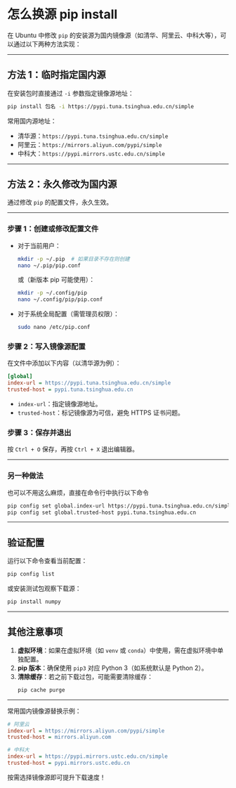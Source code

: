# 怎么换源 pip install

在 Ubuntu 中修改 `pip` 的安装源为国内镜像源（如清华、阿里云、中科大等），可以通过以下两种方法实现：

---

## 方法 1：临时指定国内源

在安装包时直接通过 `-i` 参数指定镜像源地址：

```bash
pip install 包名 -i https://pypi.tuna.tsinghua.edu.cn/simple
```

常用国内源地址：

- 清华源：`https://pypi.tuna.tsinghua.edu.cn/simple`
- 阿里云：`https://mirrors.aliyun.com/pypi/simple`
- 中科大：`https://pypi.mirrors.ustc.edu.cn/simple`

---

## 方法 2：永久修改为国内源

通过修改 `pip` 的配置文件，永久生效。

---

### 步骤 1：创建或修改配置文件

- 对于当前用户：
  ```bash
  mkdir -p ~/.pip  # 如果目录不存在则创建
  nano ~/.pip/pip.conf
  ```

  或（新版本 pip 可能使用）：

  ```bash
  mkdir -p ~/.config/pip
  nano ~/.config/pip/pip.conf
  ```

- 对于系统全局配置（需管理员权限）：
  ```bash
  sudo nano /etc/pip.conf
  ```

### 步骤 2：写入镜像源配置

在文件中添加以下内容（以清华源为例）：

```ini
[global]
index-url = https://pypi.tuna.tsinghua.edu.cn/simple
trusted-host = pypi.tuna.tsinghua.edu.cn
```

- `index-url`：指定镜像源地址。
- `trusted-host`：标记镜像源为可信，避免 HTTPS 证书问题。

### 步骤 3：保存并退出

按 `Ctrl + O` 保存，再按 `Ctrl + X` 退出编辑器。

---

### 另一种做法

也可以不用这么麻烦，直接在命令行中执行以下命令

```bash
pip config set global.index-url https://pypi.tuna.tsinghua.edu.cn/simple
pip config set global.trusted-host pypi.tuna.tsinghua.edu.cn
```

---

## 验证配置

运行以下命令查看当前配置：

```bash
pip config list
```

或安装测试包观察下载源：

```bash
pip install numpy
```

---

## 其他注意事项

1. **虚拟环境**：如果在虚拟环境（如 `venv` 或 `conda`）中使用，需在虚拟环境中单独配置。
2. **pip 版本**：确保使用 `pip3` 对应 Python 3（如系统默认是 Python 2）。
3. **清除缓存**：若之前下载过包，可能需要清除缓存：
   ```bash
   pip cache purge
   ```

---

常用国内镜像源替换示例：

```ini
# 阿里云
index-url = https://mirrors.aliyun.com/pypi/simple
trusted-host = mirrors.aliyun.com

# 中科大
index-url = https://pypi.mirrors.ustc.edu.cn/simple
trusted-host = pypi.mirrors.ustc.edu.cn
```

按需选择镜像源即可提升下载速度！
